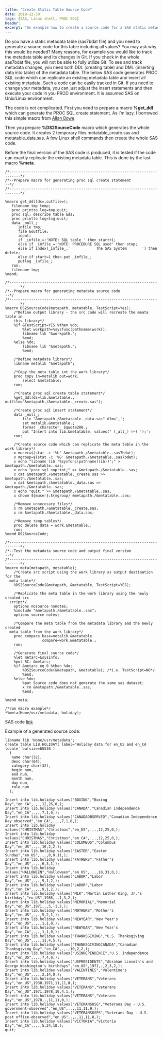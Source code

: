 ```yaml
---
title: "Create Static Table Source Code"
date: 2019-12-30
tags: [SAS, Linux shell, PROC SQL]
header:
excerpt: "An example how to create a source code for a SAS static metadata table."
---
```

Do you have a static metadata table (sas7bdat file) and you need to generate a source code for this table including all values? You may ask why this would be needed? Many reasons, for example you would like to track the metadata table and its changes in Git. If you check in the whole sas7bdat file, you will not be able to fully utilize Git. To see and track metadata changes, you need both DDL (creating table) and DML (inserting data into table) of the metadata table. The below SAS code generates PROC SQL code which can replicate an existing metadata table and insert all existing metadata. Such a code can be easily tracked in Git. If you need to change your metadata, you can just adjust the insert statements and then execute your code in you PROD environment. It is assumed SAS on Unix/Linux environment.

The code is not complicated. First you need to prepare a macro **%get_ddl** which can generate the PROC SQL create statement. As I’m lazy, I borrowed this simple macro from [Allan Bowe](https://stackoverflow.com/users/66696/allan-bowe).

Then you prepare **%DS2SourceCode** macro which generates the whole source code. It creates 2 temporary files metatable_create.sas and metatable_data.sas. A few Linux shell commands then create the whole SAS code.

Before the final version of the SAS code is produced, it is tested if the code can exactly replicate the existing metadata table. This is done by the last macro **%meta**.

```sas
/*---------------------------------------------------------------------------*/
/*--Prepare macro for generating proc sql create statement                 --*/
/*---------------------------------------------------------------------------*/

%macro get_ddl(ds=,outfile=);
   filename tmp temp;
   proc printto log=tmp;quit;
   proc sql; describe table &ds;
   proc printto log=log;quit;
   data _null_;
      infile tmp;
      file &outfile;
      input;
      if _infile_=:'NOTE: SQL table ' then start+1;
      else if _infile_=:'NOTE: PROCEDURE SQL used' then stop;
      else if index(_infile_,'            The SAS System       ') then delete;
      else if start=1 then put _infile_;
      putlog _infile_;
   run;
   filename tmp;
%mend;

/*---------------------------------------------------------------------------*/
/*--Prepare macro for generating metadata source code                      --*/
/*---------------------------------------------------------------------------*/
%macro DS2SourceCode(metapath, metatable, TestScript=Yes);
	/*Define output library - the src code will recreate the meata table in
	this library*/
	%if &TestScript=YES %then %do;
		%let workpath=%sysfunc(pathname(work));
		libname lib "&workpath.";
		%end;
	%else %do;
		libname lib "&metapath.";
		%end;

	/*Define metadata library*/
	libname metalib "&metapath";

	/*Copy the meta table int the work library*/
	proc copy in=metalib out=work;
		select &metatable;
	run;

	/*Create proc sql create table statement*/
	%get_ddl(ds=lib.&metatable., outfile="&metapath./&metatable._create.sas");

	/*Create proc sql insert statement*/
	data _null_;
		file "&metapath./&metatable._data.sas" dlm=',';
		set metalib.&metatable.;
		format _character_ $quote200.;
		put "Insert into lib.&metatable. values(" (_all_) (~) ');';
	run;

	/*Create source code which can replicate the meta table in the work library*/
	x muser=$(stat -c '%U' &metapath./&metatable..sas7bdat);
	x mgroup=$(stat -c '%G' &metapath./&metatable..sas7bdat);
	x echo "libname lib '%sysfunc(pathname(lib))';" > &metapath./&metatable..sas;
	x echo "proc sql noprint;" >> &metapath./&metatable..sas;
	x cat &metapath./&metatable._create.sas >> &metapath./&metatable..sas;
	x cat &metapath./&metatable._data.sas >> &metapath./&metatable..sas;
	x echo "quit;" >> &metapath./&metatable..sas;
	x chown ${muser}:${mgroup} &metapath./&metatable..sas;

	/*Remove unnecesary files*/
	x rm &metapath./&metatable._create.sas;
	x rm &metapath./&metatable._data.sas;

	/*Remove temp tables*/
	proc delete data = work.&metatable.;
	run;
%mend DS2SourceCode;

/*---------------------------------------------------------------------------*/
/*--Test the metadata source code and output final version                 --*/
/*---------------------------------------------------------------------------*/
%macro meta(metapath, metatable);
	/*Create src script using the work library as output destination for the
  meta table*/
	%DS2SourceCode(&metapath, &metatable, TestScript=YES);

	/*Replicate the meta table in the work library using the newly created src
  script*/
	options nosource nonotes;
	%include "&metapath./&metatable..sas";
	options source notes;

	/*Compare the meta table from the metadata library and the newly created
  meta table from the work library*/
	proc compare base=metalib.&metatable.
				 compare=work.&metatable.;
	run;

	/*Generate final source code*/
	%let metarc=&sysinfo;
	%put RC: &metarc;
	%if &metarc eq 0 %then %do;
		%DS2SourceCode(&metapath, &metatable); /*i.e. TestScript=NO*/
		%end;
	%else %do;
		%put Source code does not generate the same sas dataset;
		x rm &metapath./&metatable..sas;
		%end;

%mend meta;

/*run macro example*/
*%meta(Home/usr/metadata, holiday);
```
SAS code [link](https://github.com/VankatPetr/SAS/blob/master/StaticTableSourceCode/StaticTableSourceCode.sas)

Example of a generated source code:
```sas
libname lib 'Home/usr/metadata';
create table LIB.HOLIDAY( label='Holiday data for en_US and en_CA locale' bufsize=65536 )
  (
   name char(32),
   desc char(64),
   category char(32),
   begin num,
   end num,
   month num,
   day num,
   rule num
  );

Insert into lib.holiday values("BOXING","Boxing Day","en_CA",.,.,12,26,0,);
Insert into lib.holiday values("CANADA","Canadian Independence Day","en_CA",.,.,7,1,0,);
Insert into lib.holiday values("CANADAOBSERVED","Canadian Independence Day observed","en_CA",.,.,7,1,8,);
Insert into lib.holiday values("CHRISTMAS","Christmas","en_US",.,.,12,25,0,);
Insert into lib.holiday values("CHRISTMAS","Christmas","en_CA",.,.,12,25,0,);
Insert into lib.holiday values("COLUMBUS","Columbus Day","en_US",.,.,10,2,2,);
Insert into lib.holiday values("EASTER","Easter Sunday","en_US",.,.,0,0,11,);
Insert into lib.holiday values("FATHERS","Father's Day","en_US",.,.,6,3,1,);
Insert into lib.holiday values("HALLOWEEN","Halloween","en_US",.,.,10,31,0,);
Insert into lib.holiday values("LABOR","Labor Day","en_US",.,.,9,1,2,);
Insert into lib.holiday values("LABOR","Labor Day","en_CA",.,.,9,1,2,);
Insert into lib.holiday values("MLK","Martin Luther King, Jr.'s birthday","en_US",1986,.,1,3,2,);
Insert into lib.holiday values("MEMORIAL","Memorial Day","en_US",1971,.,5,-1,2,);
Insert into lib.holiday values("MOTHERS","Mother's Day","en_US",.,.,5,2,1,);
Insert into lib.holiday values("NEWYEAR","New Year's Day","en_US",.,.,1,1,0,);
Insert into lib.holiday values("NEWYEAR","New Year's Day","en_CA",.,.,1,1,0,);
Insert into lib.holiday values("THANKSGIVING","U.S. Thanksgiving Day","en_US",.,.,11,4,5,);
Insert into lib.holiday values("THANKSGIVINGCANADA","Canadian Thanksgiving Day","en_CA",.,.,10,2,2,);
Insert into lib.holiday values("USINDEPENDENCE","U.S. Independence Day","en_US",.,.,7,4,0,);
Insert into lib.holiday values("USPRESIDENTS","Abraham Lincoln's and George Washington's birthdays","en_US",1971,.,2,3,2,);
Insert into lib.holiday values("VALENTINES","Valentine's Day","en_US",.,.,2,14,0,);
Insert into lib.holiday values("VETERANS","Veterans Day","en_US",1938,1971,11,11,0,);
Insert into lib.holiday values("VETERANS","Veterans Day","en_US",1971,1978,10,4,1,);
Insert into lib.holiday values("VETERANS","Veterans Day","en_US",1978,.,11,11,0,);
Insert into lib.holiday values("VETERANSUSG","Veterans Day - U.S. government-observed","en_US",.,.,11,11,9,);
Insert into lib.holiday values("VETERANSUSPS","Veterans Day - U.S. post office-observed","en_US",.,.,11,11,8,);
Insert into lib.holiday values("VICTORIA","Victoria Day","en_CA",.,.,5,24,10,);
quit;
```
